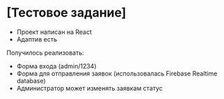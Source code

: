# [Тестовое задание]

- Проект написан на React
- Адаптив есть

Получилось реализовать: 
- Форма входа (admin/1234)
- Форма для отправления заявок (использовалась Firebase Realtime database)
- Администратор может изменять заявкам статус